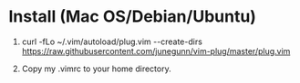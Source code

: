 # Install (Mac OS/Debian/Ubuntu)
1. curl -fLo ~/.vim/autoload/plug.vim --create-dirs \
    https://raw.githubusercontent.com/junegunn/vim-plug/master/plug.vim

2. Copy my .vimrc to your home directory.
